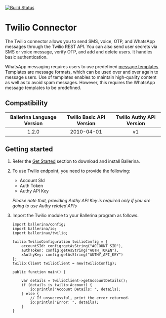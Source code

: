 [![Build Status](https://travis-ci.org/ballerina-platform/module-twilio.svg?branch=master)](https://travis-ci.org/ballerina-platform/module-twilio)

# Twilio Connector

The Twilio connector allows you to send SMS, voice, OTP, and WhatsApp messages through the Twilio REST API. You can also send
user secrets via SMS or voice message, verify OTP, and add and delete users. It handles basic authentication.

WhatsApp messaging requires users to use predefined [message templates](https://www.twilio.com/docs/sms/whatsapp/tutorial/send-whatsapp-notification-messages-templates). Templates are message formats, which can be used over and over again to message users. Use of templates enables to maintain high-quality content as well as to avoid spam messages. However, this requires the WhatsApp message templates to be predefined.

## Compatibility

| Ballerina Language Version  | Twilio Basic API Version | Twilio Authy API Version |
|:---------------------------:|:------------------------:|:------------------------:|
| 1.2.0                       | 2010-04-01               | v1                       |

## Getting started

1.  Refer the [Get Started](https://ballerina.io/v1-1/learn/) section to download and install Ballerina.

2.  To use Twilio endpoint, you need to provide the following:

       - Account SId
       - Auth Token
       - Authy API Key

       *Please note that, providing Authy API Key is required only if you are going to use Authy related APIs*

3. Import the Twilio module to your Ballerina program as follows.

	```ballerina
	import ballerina/config;
	import ballerina/io;
    import ballerinax/twilio;

    twilio:TwilioConfiguration twilioConfig = {
        accountSId: config:getAsString("ACCOUNT_SID"),
        authToken: config:getAsString("AUTH_TOKEN"),
        xAuthyKey: config:getAsString("AUTHY_API_KEY")
    };
    twilio:Client twilioClient = new(twilioConfig);

    public function main() {

        var details = twilioClient->getAccountDetails();
        if (details is twilio:Account) {
            io:println("Account Details: ", details);
        } else {
            // If unsuccessful, print the error returned.
            io:println("Error: ", details);
        }
    }
	```
